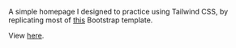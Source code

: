 A simple homepage I designed to practice using Tailwind CSS, by replicating most of [this](https://iteck-html.themescamp.com/home-app-landing.html) Bootstrap template.

View [here](nonines.github.io/tailwind-practice/).
